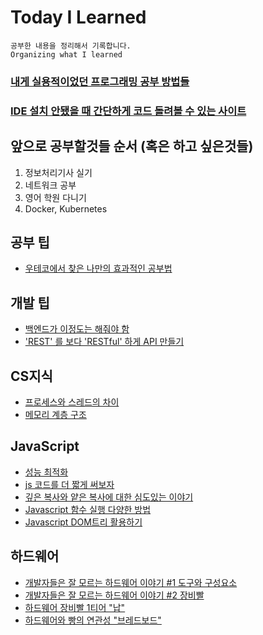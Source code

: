 # Today I Learned

```
공부한 내용을 정리해서 기록합니다.
Organizing what I learned
```

### [내게 실용적이었던 프로그래밍 공부 방법들](https://velog.io/@city7310/%EB%82%B4%EA%B0%80-%EA%B3%B5%EB%B6%80%ED%95%98%EB%8A%94-%EB%B0%A9%EC%8B%9D)

### [IDE 설치 안됐을 때 간단하게 코드 돌려볼 수 있는 사이트](https://www.tutorialspoint.com/codingground.htm)

## 앞으로 공부할것들 순서 (혹은 하고 싶은것들)

1. 정보처리기사 실기
2. 네트워크 공부
3. 영어 학원 다니기
4. Docker, Kubernetes

## 공부 팁

- [우테코에서 찾은 나만의 효과적인 공부법](https://velog.io/@taehee-kim-dev/%EC%9A%B0%ED%85%8C%EC%BD%94%EC%97%90%EC%84%9C-%EC%B0%BE%EC%9D%80-%EB%82%98%EB%A7%8C%EC%9D%98-%ED%9A%A8%EA%B3%BC%EC%A0%81%EC%9D%B8-%EA%B3%B5%EB%B6%80%EB%B2%95)

## 개발 팁

- [백엔드가 이정도는 해줘야 함](https://velog.io/@city7310/%EB%B0%B1%EC%97%94%EB%93%9C%EA%B0%80-%EC%9D%B4%EC%A0%95%EB%8F%84%EB%8A%94-%ED%95%B4%EC%A4%98%EC%95%BC-%ED%95%A8-1.-%EC%BB%A8%ED%85%90%EC%B8%A0%EC%9D%98-%EB%8F%99%EA%B8%B0%EC%99%80-%EA%B0%9C%EC%9A%94)
- ['REST' 를 보다 'RESTful' 하게 API 만들기](https://pronist.tistory.com/146)

## CS지식

- [프로세스와 스레드의 차이](https://velog.io/@raejoonee/%ED%94%84%EB%A1%9C%EC%84%B8%EC%8A%A4%EC%99%80-%EC%8A%A4%EB%A0%88%EB%93%9C%EC%9D%98-%EC%B0%A8%EC%9D%B4)
- [메모리 계층 구조](https://velog.io/@ckstn0777/%EC%BB%B4%ED%93%A8%ED%84%B0%EA%B5%AC%EC%A1%B0-75yk3fno)

## JavaScript

- [성능 최적화](https://ui.toast.com/fe-guide/ko_PERFORMANCE)
- [js 코드를 더 짧게 써보자](https://velog.io/@gicomong/js%EB%A5%BC-%EB%8D%94-%EC%A7%A7%EA%B2%8C-%EC%8D%A8%EB%B3%B4%EC%9E%90)
- [깊은 복사와 얕은 복사에 대한 심도있는 이야기](https://medium.com/watcha/%EA%B9%8A%EC%9D%80-%EB%B3%B5%EC%82%AC%EC%99%80-%EC%96%95%EC%9D%80-%EB%B3%B5%EC%82%AC%EC%97%90-%EB%8C%80%ED%95%9C-%EC%8B%AC%EB%8F%84%EC%9E%88%EB%8A%94-%EC%9D%B4%EC%95%BC%EA%B8%B0-2f7d797e008a)
- [Javascript 함수 실행 다양한 방법](http://milooy.github.io/TIL/JavaScript/javascript-run-function.html#load)
- [Javascript DOM트리 활용하기](http://milooy.github.io/TIL/JavaScript/DOM.html#_1-%E1%84%8B%E1%85%AD%E1%84%89%E1%85%A9%E1%84%8B%E1%85%A6-%E1%84%8C%E1%85%A5%E1%86%B8%E1%84%80%E1%85%B3%E1%86%AB%E1%84%92%E1%85%A1%E1%84%80%E1%85%B5)

## 하드웨어

- [개발자들은 잘 모르는 하드웨어 이야기 #1 도구와 구성요소](https://velog.io/@jkd1/%EA%B0%9C%EB%B0%9C%EC%9E%90%EB%93%A4%EC%9D%80-%EC%9E%98-%EB%AA%A8%EB%A5%B4%EB%8A%94-%ED%95%98%EB%93%9C%EC%9B%A8%EC%96%B4-%EC%9D%B4%EC%95%BC%EA%B8%B0-1-%EB%8F%84%EA%B5%AC%EC%99%80-%EA%B5%AC%EC%84%B1%EC%9A%94%EC%86%8C)
- [개발자들은 잘 모르는 하드웨어 이야기 #2 장비빨](https://velog.io/@jkd1/%EA%B0%9C%EB%B0%9C%EC%9E%90%EB%93%A4%EC%9D%80-%EC%9E%98-%EB%AA%A8%EB%A5%B4%EB%8A%94-%ED%95%98%EB%93%9C%EC%9B%A8%EC%96%B4-%EC%9D%B4%EC%95%BC%EA%B8%B0-2-%EC%9E%A5%EB%B9%84%EB%B9%A8-%ED%83%80%EB%8A%94%EB%B2%95)
- [하드웨어 장비빨 1티어 "납"](https://velog.io/@jkd1/%ED%95%98%EB%93%9C%EC%9B%A8%EC%96%B4-%EC%9E%A5%EB%B9%84%EB%B9%A8-1%ED%8B%B0%EC%96%B4-%EB%82%A9)
- [하드웨어와 빵의 연관성 "브레드보드"](https://velog.io/@jkd1/%ED%95%98%EB%93%9C%EC%9B%A8%EC%96%B4%EC%99%80-%EB%B9%B5%EC%9D%98-%EC%97%B0%EA%B4%80%EC%84%B1-%EB%B8%8C%EB%A0%88%EB%93%9C%EB%B3%B4%EB%93%9C)
